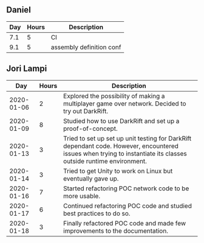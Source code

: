 ## Daniel

| Day | Hours | Description |
|-----|--------|-------------|
| 7.1 | 5 | CI
| 9.1 | 5 | assembly definition conf


## Jori Lampi

| Day        | Hours  | Description |
|------------|--------|-------------|
| 2020-01-06 | 2      | Explored the possibility of making a multiplayer game over network. Decided to try out DarkRift.
| 2020-01-09 | 8      | Studied how to use DarkRift and set up a proof-of-concept.
| 2020-01-13 | 3      | Tried to set up set up unit testing for DarkRift dependant code. However, encountered issues when trying to instantiate its classes outside runtime environment.
| 2020-01-14 | 3      | Tried to get Unity to work on Linux but eventually gave up.
| 2020-01-16 | 7      | Started refactoring POC network code to be more usable.
| 2020-01-17 | 6      | Continued refactoring POC code and studied best practices to do so.
| 2020-01-18 | 3      | Finally refactored POC code and made few improvements to the documentation.
